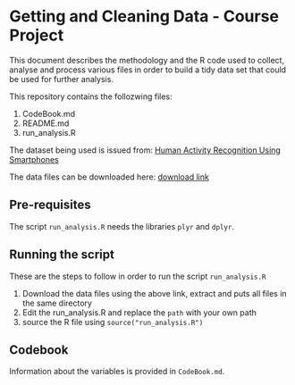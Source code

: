 Getting and Cleaning Data - Course Project
==========================================

This document describes the methodology and the R code used to collect, analyse and process various files in order to build
a tidy data set that could be used for further analysis.

This repository contains the follozwing files:

1. CodeBook.md
2. README.md
3. run_analysis.R

The dataset being used is issued from: [Human Activity Recognition Using Smartphones](http://archive.ics.uci.edu/ml/datasets/Human+Activity+Recognition+Using+Smartphones)

The data files can be downloaded here: [download link](https://d396qusza40orc.cloudfront.net/getdata%2Fprojectfiles%2FUCI%20HAR%20Dataset.zip)

## Pre-requisites
The script `run_analysis.R` needs the libraries `plyr` and `dplyr`. 

## Running the script
These are the steps to follow in order to run the script `run_analysis.R`
  1. Download the data files using the above link, extract and puts all files in the same directory
  2. Edit the run_analysis.R and replace the `path` with your own path
  3. source the R file using `source("run_analysis.R")`

## Codebook
Information about the variables is provided in `CodeBook.md`.     
